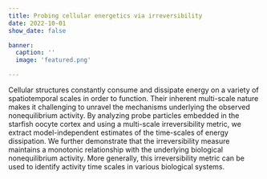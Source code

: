 ```yaml
---
title: Probing cellular energetics via irreversibility 
date: 2022-10-01
show_date: false

banner:
  caption: ''
  image: 'featured.png'

---
```


Cellular structures constantly consume and dissipate energy on a variety of spatiotemporal scales in order to function. Their inherent multi-scale nature makes it challenging to unravel the mechanisms underlying the observed nonequilibrium activity. By analyzing probe particles embedded in the starfish oocyte cortex and using a multi-scale irreversibility metric, we extract model-independent estimates of the time-scales of energy dissipation. We further demonstrate that the irreversibility measure maintains a monotonic relationship with the underlying biological nonequilibrium activity. More generally, this irreversibility metric can be used to identify activity time scales in various biological systems.

<!--more-->




